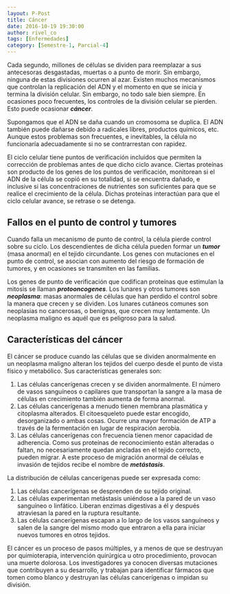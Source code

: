 ```yaml
---
layout: P-Post
title: Cáncer
date: 2016-10-19 19:30:00
author: rivel_co
tags: [Enfermedades]
category: [Semestre-1, Parcial-4]
---
```


Cada segundo, millones de células se dividen para reemplazar a sus antecesoras desgastadas, muertas o a punto de morir. Sin embargo, ninguna de estas divisiones ocurren al azar. Existen muchos mecanismos que controlan la replicación del ADN y el momento en que se inicia y termina la división celular. Sin embargo, no todo sale bien siempre. En ocasiones poco frecuentes, los controles de la división celular se pierden. Esto puede ocasionar ***cáncer***.

Supongamos que el ADN se daña cuando un cromosoma se duplica. El ADN también puede dañarse debido a radicales libres, productos químicos, etc. Aunque estos problemas son frecuentes, e inevitables, la célula no funcionaría adecuadamente si no se contrarrestan con rapidez.

El ciclo celular tiene puntos de verificación incluidos que permiten la corrección de problemas antes de que dicho ciclo avance. Ciertas proteínas son producto de los genes de los puntos de verificación, monitorean si el ADN de la célula se copió en su totalidad, si se encuentra dañado, e inclusive si las concentraciones de nutrientes son suficientes para que se realice el crecimiento de la célula. Dichas proteínas interactúan para que el ciclo celular avance, se retrase o se detenga.

## Fallos en el punto de control y tumores

Cuando falla un mecanismo de punto de control, la célula pierde control sobre su ciclo. Los descendientes de dicha célula pueden formar un ***tumor*** (masa anormal) en el tejido circundante. Los genes con mutaciones en el punto de control, se asocian con aumento del riesgo de formación de tumores, y en ocasiones se transmiten en las familias.

Los genes de punto de verificación que codifican proteínas que estimulan la mitosis se llaman ***protooncogenes***. Los lunares y otros tumores son ***neoplasma***: masas anormales de células que han perdido el control sobre la manera que crecen y se dividen. Los lunares cutáneos comunes son neoplasias no cancerosas, o benignas, que crecen muy lentamente. Un neoplasma maligno es aquél que es peligroso para la salud.

## Características del cáncer

El cáncer se produce cuando las células que se dividen anormalmente en un neoplasma maligno alteran los tejidos del cuerpo desde el punto de vista físico y metabólico. Sus características generales son:

1. Las células cancerígenas crecen y se dividen anormalmente. El número de vasos sanguíneos o capilares que transportan la sangre a la masa de células en crecimiento también aumenta de forma anormal.
2. Las células cancerígenas a menudo tienen membrana plasmática y citoplasma alterados. El citoesqueleto puede estar encogido, desorganizado o ambas cosas. Ocurre una mayor formación de ATP a través de la fermentación en lugar de respiración aerobia.
3. Las células cancerígenas con frecuencia tienen menor capacidad de adherencia. Como sus proteínas de reconocimiento están alteradas o faltan, no necesariamente quedan ancladas en el tejido correcto, pueden migrar. A este proceso de migración anormal de células e invasión de tejidos recibe el nombre de ***metástasis***.

La distribución de células cancerígenas puede ser expresada como:

1. Las células cancerígenas se desprenden de su tejido original.
2. Las células experimentan metástasis uniéndose a la pared de un vaso sanguíneo o linfático. Liberan enzimas digestivas a él y después atraviesan la pared en la ruptura resultante.
3. Las células cancerígenas escapan a lo largo de los vasos sanguíneos y salen de la sangre del mismo modo que entraron a ella para iniciar nuevos tumores en otros tejidos.

El cáncer es un proceso de pasos múltiples, y a menos de que se destruyan por quimioterapia, intervención quirúrgica u otro procedimiento, provocan una muerte dolorosa. Los investigadores ya conocen diversas mutaciones que contribuyen a su desarrollo, y trabajan para identificar fármacos que tomen como blanco y destruyan las células cancerígenas o impidan su división.
